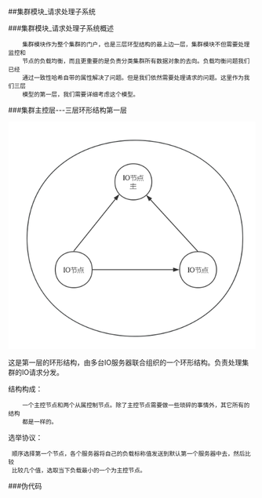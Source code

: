 ##集群模块_请求处理子系统

###集群模块_请求处理子系统概述

        集群模块作为整个集群的门户，也是三层环型结构的最上边一层，集群模块不但需要处理监控和
        节点的负载均衡，而且更重要的是负责分类集群所有数据对象的去向。负载均衡问题我们已经
        通过一致性哈希自带的属性解决了问题。但是我们依然需要处理请求的问题。这里作为我们三层
        模型的第一层，我们需要详细考虑这个模型。
        
###集群主控层---三层环形结构第一层

![ss](../image/三层环形结构第一层.png)


这是第一层的环形结构，由多台IO服务器联合组织的一个环形结构。负责处理集群的IO请求分发。

结构构成：

        一个主控节点和两个从属控制节点。除了主控节点需要做一些琐碎的事情外，其它所有的结构
        都是一样的。
        
选举协议：

     顺序选择第一个节点，各个服务器将自己的负载标称值发送到默认第一个服务器中去，然后比较
     比较几个值，选取当下负载最小的一个为主控节点。
     
###伪代码



     